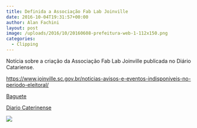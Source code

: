 ```yaml
---
title: Definida a Associação Fab Lab Joinville
date: 2016-10-04T19:31:57+00:00
author: Alan Fachini
layout: post
image: /uploads/2016/10/20160608-prefeitura-web-1-112x150.png
categories:
  - Clipping
---
```

Notícia sobre a criação da Associação Fab Lab Joinville publicada no Diário Catariense.

https://www.joinville.sc.gov.br/noticias-avisos-e-eventos-indisponiveis-no-periodo-eleitoral/

[Baguete](https://www.baguete.com.br/noticias/08/06/2016/joinville-tera-fab-lab)

[Diario Caterinense](https://dc.clicrbs.com.br/sc/colunistas/estela-benetti/noticia/2016/06/fab-lab-de-joinville-avanca-5987534.html)

![](https://www.fablabjoinville.com.br/uploads/2016/10/20160608-prefeitura-web-1-766x1024.png)
